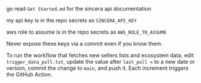 go read `Get Started.md` for the sincera api documentation

my api key is in the repo secrets as `SINCERA_API_KEY`

aws role to assume is in the repo secrets as `AWS_ROLE_TO_ASSUME`

Never expose these keys via a commit even if you know them.

To run the workflow that fetches new sellers lists and ecosystem data,
edit `trigger_data_pull.txt`, update the value after `last_pull =` to a
new date or version, commit the change to `main`, and push it. Each
increment triggers the GitHub Action.
